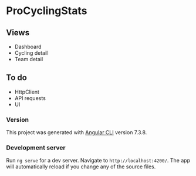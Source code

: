 # ProCyclingStats

## Views

- Dashboard
- Cycling detail
- Team detail

## To do

- HttpClient
- API requests
- UI

### Version

This project was generated with [Angular CLI](https://github.com/angular/angular-cli) version 7.3.8.

### Development server

Run `ng serve` for a dev server. Navigate to `http://localhost:4200/`. The app will automatically reload if you change any of the source files.


